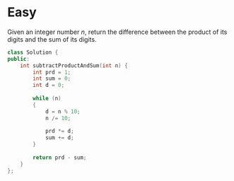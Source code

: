 # Easy

Given an integer number $n$, return the difference between the product of its digits and the sum of its digits.

```cpp
class Solution {
public:
    int subtractProductAndSum(int n) {
        int prd = 1;
        int sum = 0;
        int d = 0;
        
        while (n)
        {
            d = n % 10;
            n /= 10;
            
            prd *= d;
            sum += d;
        }
        
        return prd - sum;
    }
};
```
